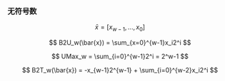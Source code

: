 
### 无符号数

$$
\bar{x} = [x_{w-1}, ... , x_0]
$$

$$
B2U_w(\bar{x}) = \sum_{x=0}^{w-1}x_i2^i
$$

$$
UMax_w = \sum_{i=0}^{w-1}2^i = 2^w-1
$$

$$
B2T_w(\bar{x}) = -x_{w-1}2^{w-1} + \sum_{i=0}^{w-2}x_i2^i
$$

